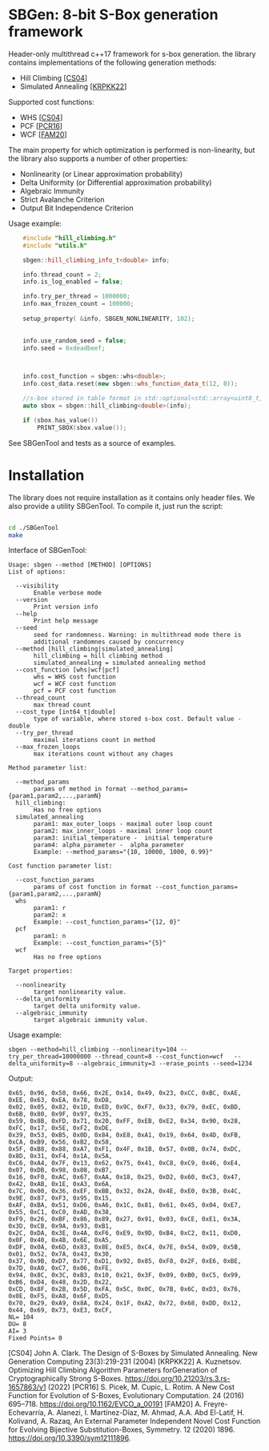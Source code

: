 # SBGen: 8-bit S-Box generation framework
Header-only multithread c++17 framework for s-box generation. the library contains implementations of the following generation methods:

* Hill Climbing [[CS04](#CS04)]
* Simulated Annealing [[KRPKK22](#KRPKK22)]

Supported cost functions:

* WHS  [[CS04](#CS04)]
* PCF [[PCR16](#PCR16)]
* WCF [[FAM20](#FAM20)]

The main property for which optimization is performed is non-linearity, but the library also supports a number of other properties:

* Nonlinearity (or Linear approximation probability)
* Delta Uniformity (or Differential approximation probability)
* Algebraic Immunity
* Strict Avalanche Criterion
* Output Bit Independence Criterion

Usage example:

```cpp
    #include "hill_climbing.h"
    #include "utils.h"

	sbgen::hill_climbing_info_t<double> info;

	info.thread_count = 2;
	info.is_log_enabled = false;

	info.try_per_thread = 1000000;
	info.max_frozen_count = 100000;
	
	setup_property( &info, SBGEN_NONLINEARITY, 102);

	
	info.use_random_seed = false;
	info.seed = 0xdeadbeef;



	info.cost_function = sbgen::whs<double>;
	info.cost_data.reset(new sbgen::whs_function_data_t(12, 0));

	//s-box stored in table format in std::optional<std::array<uint8_t,256>>
	auto sbox = sbgen::hill_climbing<double>(info);

	if (sbox.has_value())
		PRINT_SBOX(sbox.value());
```

See SBGenTool and tests as a source of examples.

# Installation #

The library does not require installation as it contains only header files. We also provide a utility SBGenTool. To compile it, just run the script:

```bash

cd ./SBGenTool
make

```

Interface of SBGenTool:

```
Usage: sbgen --method [METHOD] [OPTIONS] 
List of options:

  --visibility
       Enable verbose mode
  --version
       Print version info
  --help
       Print help message
  --seed
       seed for randomness. Warning: in multithread mode there is
       additional randomnes caused by concurrency
  --method [hill_climbing|simulated_annealing]
       hill_climbing = hill climbing method
       simulated_annealing = simulated annealing method
  --cost_function [whs|wcf|pcf]
       whs = WHS cost function
       wcf = WCF cost function
       pcf = PCF cost function
  --thread_count
       max thread count
  --cost_type [int64_t|double]
       type of variable, where stored s-box cost. Default value - double
  --try_per_thread
       maximal iterations count in method
  --max_frozen_loops
       max iterations count without any chages

Method parameter list:

  --method_params
       params of method in format --method_params={param1,param2,...,paramN}
  hill_climbing:
       Has no free options
  simulated_annealing
       param1: max_outer_loops - maximal outer loop count
       param2: max_inner_loops - maximal inner loop count
       param3: initial_temperature -  initial temperature
       param4: alpha_parameter -  alpha_parameter
       Example: --method_params="{10, 10000, 1000, 0.99}"

Cost function parameter list:

  --cost_function_params
       params of cost function in format --cost_function_params={param1,param2,...,paramN}
  whs
       param1: r
       param2: x
       Example: --cost_function_params="{12, 0}"
  pcf
       param1: n
       Example: --cost_function_params="{5}"
  wcf
       Has no free options

Target properties:

  --nonlinearity
       target nonlinearity value.
  --delta_uniformity
       target delta uniformity value.
  --algebraic_immunity
       target algebraic immunity value.
```

Usage example:

```
sbgen --method=hill_climbing --nonlinearity=104 --try_per_thread=10000000 --thread_count=8 --cost_function=wcf   --delta_uniformity=8 --algebraic_immunity=3 --erase_points --seed=1234 
```
Output:

```
0x65, 0x96, 0x50, 0x66, 0x2E, 0x14, 0x49, 0x23, 0xCC, 0xBC, 0xAE, 0xEE, 0x63, 0xEA, 0x78, 0xD8, 
0x02, 0x05, 0x82, 0x1D, 0xED, 0x9C, 0xF7, 0x33, 0x79, 0xEC, 0xBD, 0x6B, 0x80, 0x9F, 0x97, 0x35, 
0x59, 0x8B, 0xFD, 0x71, 0x20, 0xFF, 0xEB, 0xE2, 0x34, 0x90, 0x28, 0xFC, 0x17, 0x5E, 0xF2, 0xDE, 
0x39, 0x53, 0xB5, 0x0D, 0x84, 0xE8, 0xA1, 0x19, 0x64, 0x4D, 0xFB, 0xCA, 0xB9, 0x56, 0xB2, 0x58, 
0x5F, 0xB8, 0x88, 0xA7, 0xF1, 0x4F, 0x1B, 0x57, 0x0B, 0x74, 0xDC, 0x8D, 0x31, 0xF4, 0x1A, 0x5A, 
0xC6, 0xA4, 0x7F, 0x13, 0x62, 0x75, 0x41, 0xC8, 0xC9, 0x46, 0xE4, 0x07, 0xDB, 0x98, 0x08, 0xB7, 
0x16, 0xF0, 0xAC, 0x67, 0xAA, 0x18, 0x25, 0xD2, 0x60, 0xC3, 0x47, 0x42, 0xAB, 0x1E, 0xA3, 0x6A, 
0x7C, 0x00, 0x36, 0xEF, 0xBB, 0x32, 0x2A, 0x4E, 0xE0, 0x3B, 0x4C, 0x9E, 0x87, 0xF3, 0x95, 0x15, 
0xAF, 0xBA, 0x51, 0xD6, 0xA6, 0x1C, 0x81, 0x61, 0x45, 0x04, 0xE7, 0x55, 0xC1, 0xC0, 0xAD, 0x38, 
0xF9, 0x26, 0xBF, 0x86, 0x89, 0x27, 0x91, 0x03, 0xCE, 0xE1, 0x3A, 0x3D, 0xCB, 0x9A, 0x93, 0xB1, 
0x2C, 0xDA, 0x3E, 0x4A, 0xF6, 0xE9, 0x9D, 0xB4, 0xC2, 0x11, 0xD0, 0x0F, 0x40, 0x4B, 0x6E, 0xA5, 
0xDF, 0x0A, 0x6D, 0x83, 0x8E, 0xE5, 0xC4, 0x7E, 0x54, 0xD9, 0x5B, 0x01, 0x52, 0x7A, 0x43, 0x30, 
0x37, 0x9B, 0xD7, 0x77, 0xD1, 0x92, 0x85, 0xF8, 0x2F, 0xE6, 0xBE, 0x7D, 0xA0, 0xC7, 0x06, 0xFE, 
0x94, 0x8C, 0x3C, 0xB3, 0x10, 0x21, 0x3F, 0x09, 0xB0, 0xC5, 0x99, 0xB6, 0xD4, 0x48, 0x2D, 0x22, 
0xCD, 0x8F, 0x2B, 0x5D, 0xFA, 0x5C, 0x0C, 0x7B, 0x6C, 0xD3, 0x76, 0x0E, 0xF5, 0xA8, 0x6F, 0xD5, 
0x70, 0x29, 0xA9, 0x8A, 0x24, 0x1F, 0xA2, 0x72, 0x68, 0xDD, 0x12, 0x44, 0x69, 0x73, 0xE3, 0xCF, 
NL= 104
DU= 8
AI= 3
Fixed Points= 0
```

<a name="CS04">[CS04]<a/> John A. Clark. The Design of S-Boxes by Simulated Annealing. New Generation Computing 23(3):219-231 (2004)
<a name="KRPKK22">[KRPKK22]<a/> A. Kuznetsov. Optimizing Hill Climbing Algorithm Parameters forGeneration of Cryptographically Strong S-Boxes. https://doi.org/10.21203/rs.3.rs-1657863/v1 (2022)
<a name="PCR16">[PCR16]<a/> S.  Picek,  M.  Cupic,  L.  Rotim.  A  New  Cost  Function  for  Evolution  of  S-Boxes,  Evolutionary Computation. 24 (2016) 695–718. https://doi.org/10.1162/EVCO_a_00191
<a name="FAM20">[FAM20]<a/>  A. Freyre-Echevarría, A. Alanezi, I. Martínez-Díaz, M. Ahmad, A.A. Abd El-Latif, H. Kolivand, A.  Razaq,  An  External  Parameter  Independent  Novel  Cost  Function  for  Evolving  Bijective Substitution-Boxes, Symmetry. 12 (2020) 1896. https://doi.org/10.3390/sym12111896.
